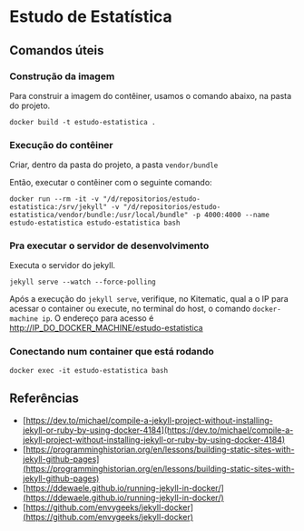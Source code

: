 # Estudo de Estatística

## Comandos úteis

### Construção da imagem

Para construir a imagem do contêiner, usamos o comando abaixo, na pasta do projeto.

```shell
docker build -t estudo-estatistica .
```

### Execução do contêiner

Criar, dentro da pasta do projeto, a pasta `vendor/bundle`

Então, executar o contêiner com o seguinte comando:

```shell
docker run --rm -it -v "/d/repositorios/estudo-estatistica:/srv/jekyll" -v "/d/repositorios/estudo-estatistica/vendor/bundle:/usr/local/bundle" -p 4000:4000 --name estudo-estatistica estudo-estatistica bash
```

### Pra executar o servidor de desenvolvimento

Executa o servidor do jekyll.

```shell
jekyll serve --watch --force-polling
```

Após a execução do `jekyll serve`, verifique, no Kitematic, qual a o IP para acessar o container ou execute, no terminal do host, o comando `docker-machine ip`. O endereço para acesso é [http://IP_DO_DOCKER_MACHINE/estudo-estatistica]([http://IP_DO_DOCKER_MACHINE/estudo-estatistica])

### Conectando num container que está rodando

```shell
docker exec -it estudo-estatistica bash
```

## Referências

* [https://dev.to/michael/compile-a-jekyll-project-without-installing-jekyll-or-ruby-by-using-docker-4184](https://dev.to/michael/compile-a-jekyll-project-without-installing-jekyll-or-ruby-by-using-docker-4184)
* [https://programminghistorian.org/en/lessons/building-static-sites-with-jekyll-github-pages](https://programminghistorian.org/en/lessons/building-static-sites-with-jekyll-github-pages)
* [https://ddewaele.github.io/running-jekyll-in-docker/](https://ddewaele.github.io/running-jekyll-in-docker/)
* [https://github.com/envygeeks/jekyll-docker](https://github.com/envygeeks/jekyll-docker)
